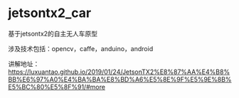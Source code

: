 # jetsontx2_car
基于jetsontx2的自主无人车原型

涉及技术包括：opencv，caffe，anduino，android

讲解地址：https://luxuantao.github.io/2019/01/24/JetsonTX2%E8%87%AA%E4%B8%BB%E6%97%A0%E4%BA%BA%E8%BD%A6%E5%8E%9F%E5%9E%8B%E5%BC%80%E5%8F%91/#more